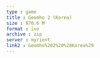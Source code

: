 ```yaml
---
type : game
title : Geomho 2 (Korea)
size : 870.6 M
format : iso
archive : zip
server : myrient
link2 : Geomho%202%20%28Korea%29
---
```

